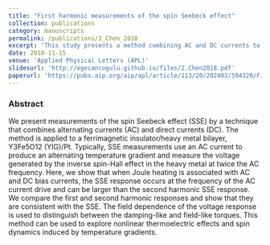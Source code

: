```yaml
---
title: "First harmonic measurements of the spin Seebeck effect"
collection: publications
category: manuscripts
permalink: /publications/2_Chen_2018
excerpt: 'This study presents a method combining AC and DC currents to measure the spin Seebeck effect (SSE) in YIG/Pt bilayers, showing that this approach enhances the SSE response and allows for exploration of nonlinear thermoelectric effects and spin dynamics under temperature gradients.'
date: 2018-11-15
venue: 'Applied Physical Letters (APL)'
slidesurl: 'http://egecancogulu.github.io/files/2.Chen2018.pdf'
paperurl: 'https://pubs.aip.org/aip/apl/article/113/20/202403/594320/First-harmonic-measurements-of-the-spin-Seebeck'
---
```

### Abstract 
We present measurements of the spin Seebeck effect (SSE) by a technique that combines alternating currents (AC) and direct currents (DC). The method is applied to a ferrimagnetic insulator/heavy metal bilayer, Y3Fe5O12 (YIG)/Pt. Typically, SSE measurements use an AC current to produce an alternating temperature gradient and measure the voltage generated by the inverse spin-Hall effect in the heavy metal at twice the AC frequency. Here, we show that when Joule heating is associated with AC and DC bias currents, the SSE response occurs at the frequency of the AC current drive and can be larger than the second harmonic SSE response. We compare the first and second harmonic responses and show that they are consistent with the SSE. The field dependence of the voltage response is used to distinguish between the damping-like and field-like torques. This method can be used to explore nonlinear thermoelectric effects and spin dynamics induced by temperature gradients.


